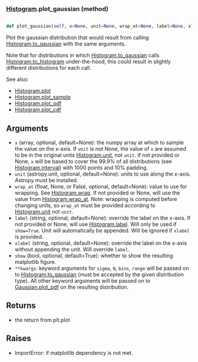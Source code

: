 ### [Histogram](Histogram.md).plot_gaussian (method)


```py

def plot_gaussian(self, x=None, unit=None, wrap_at=None, label=None, xlabel=None, show=False, **kwargs)

```



Plot the gaussian distribution that would result from calling
[Histogram.to_gaussian](Histogram.to_gaussian.md) with the same arguments.

Note that for distributions in which [Histogram.to_gaussian](Histogram.to_gaussian.md) calls
[Histogram.to_histogram](Histogram.to_histogram.md) under-the-hood, this could result in slightly
different distributions for each call.

See also:

* [Histogram.plot](Histogram.plot.md)
* [Histogram.plot_sample](Histogram.plot_sample.md)
* [Histogram.plot_pdf](Histogram.plot_pdf.md)
* [Histogram.plot_cdf](Histogram.plot_cdf.md)

Arguments
-----------
* `x` (array, optional, default=None): the numpy array at which to
    sample the value on the x-axis.  If `unit` is not None, the value
    of `x` are assumed to be in the original units [Histogram.unit](Histogram.unit.md),
    not `unit`.  If not provided or None, `x` will be based to cover
    the 99.9% of all distributions (see [Histogram.interval](Histogram.interval.md)) with 1000
    points and 10% padding.
* `unit` (astropy.unit, optional, default=None): units to use along
    the x-axis.  Astropy must be installed.
* `wrap_at` (float, None, or False, optional, default=None): value to
    use for wrapping.  See [Histogram.wrap](Histogram.wrap.md).  If not provided or None,
    will use the value from [Histogram.wrap_at](Histogram.wrap_at.md).  Note: wrapping is
    computed before changing units, so `wrap_at` must be provided
    according to [Histogram.unit](Histogram.unit.md) not `unit`.
* `label` (string, optional, default=None): override the label on the
    x-axis.  If not provided or None, will use [Histogram.label](Histogram.label.md).  Will
    only be used if `show=True`.  Unit will automatically be appended.
    Will be ignored if `xlabel` is provided.
* `xlabel` (string, optional, default=None): override the label on the
    x-axis without appending the unit.  Will override `label`.
* `show` (bool, optional, default=True): whether to show the resulting
    matplotlib figure.
* `**kwargs`: keyword arguments for `sigma`, `N`, `bins`, `range` will
    be passed on to [Histogram.to_gaussian](Histogram.to_gaussian.md) (must be accepted by the
    given distribution type).  All other keyword arguments will be passed
    on to [Gaussian.plot_pdf](Gaussian.plot_pdf.md) on the resulting distribution.

Returns
--------
* the return from plt.plot

Raises
--------
* ImportError: if matplotlib dependency is not met.

